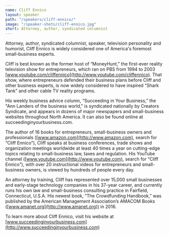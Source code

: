 ```yaml
---
name: Cliff Ennico
layout: speaker
path: "/speakers/cliff-ennico/"
image: "/speaker-shots/cliff-ennico.jpg"
short: Attorney, author, syndicated columnist
---
```


Attorney, author, syndicated columnist, speaker, television personality and humorist, Cliff Ennico is widely considered one of America's foremost small-business experts.

Cliff is best known as the former host of “MoneyHunt,” the first-ever reality television show for entrepreneurs, which ran on PBS from 1994 to 2003 [www.youtube.com/cliffennico](http://www.youtube.com/cliffennico). That show, where entrepreneurs defended their business plans before Cliff and other business experts, is now widely considered to have inspired “Shark Tank” and other cable TV reality programs.

His weekly business advice column, “Succeeding in Your Business,” the "Ann Landers of the business world," is syndicated nationally by Creators Syndicate, and appears in dozens of major newspapers and small-business websites throughout North America. It can also be found online at succeedinginyourbusiness.com.

The author of 16 books for entrepreneurs, small-business owners and professionals ([www.amazon.com](http://www.amazon.com), search for “Cliff Ennico”), Cliff speaks at business conferences, trade shows and organization meetings worldwide at least 40 times a year on cutting-edge topics relating to small-business law, taxes and regulation. His YouTube channel ([www.youtube.com](http://www.youtube.com), search for “Cliff Ennico”), with over 20 instructional videos for entrepreneurs and small-business owners, is viewed by hundreds of people every day.

An attorney by training, Cliff has represented over 15,000 small businesses and early-stage technology companies in his 37-year career, and currently runs his own law and small-business consulting practice in Fairfield, Connecticut, U.S.A. His newest book, “The Crowdfunding Handbook,” was published by the American Management Association’s AMACOM Books ([www.amanet.org](http://www.amanet.org)) in 2016.

To learn more about Cliff Ennico, visit his website at [www.succeedinginyourbusiness.com](http://www.succeedinginyourbusiness.com) 

